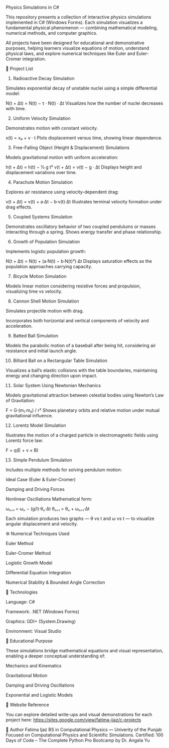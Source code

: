 Physics Simulations in C#

This repository presents a collection of interactive physics simulations implemented in C# (Windows Forms). Each simulation visualizes a fundamental physical phenomenon — combining mathematical modeling, numerical methods, and computer graphics.

All projects have been designed for educational and demonstrative purposes, helping learners visualize equations of motion, understand physical laws, and explore numerical techniques like Euler and Euler-Cromer integration.

🔬 Project List
1. Radioactive Decay Simulation

Simulates exponential decay of unstable nuclei using a simple differential model:

N(t + Δt) = N(t) − τ · N(t) · Δt
Visualizes how the number of nuclei decreases with time.

2. Uniform Velocity Simulation

Demonstrates motion with constant velocity.

x(t) = x₀ + v · t
Plots displacement versus time, showing linear dependence.

3. Free-Falling Object (Height & Displacement) Simulations

Models gravitational motion with uniform acceleration:

h(t + Δt) = h(t) − ½ g t²
v(t + Δt) = v(t) − g · Δt
Displays height and displacement variations over time.

4. Parachute Motion Simulation

Explores air resistance using velocity-dependent drag:

v(t + Δt) = v(t) + a·Δt − b·v(t)·Δt
Illustrates terminal velocity formation under drag effects.

5. Coupled Systems Simulation

Demonstrates oscillatory behavior of two coupled pendulums or masses interacting through a spring. Shows energy transfer and phase relationship.

6. Growth of Population Simulation

Implements logistic population growth:

N(t + Δt) = N(t) + (a·N(t) − b·N(t)²)·Δt
Displays saturation effects as the population approaches carrying capacity.

7. Bicycle Motion Simulation

Models linear motion considering resistive forces and propulsion, visualizing time vs velocity.

8. Cannon Shell Motion Simulation

Simulates projectile motion with drag.

Incorporates both horizontal and vertical components of velocity and acceleration.

9. Batted Ball Simulation

Models the parabolic motion of a baseball after being hit, considering air resistance and initial launch angle.

10. Billiard Ball on a Rectangular Table Simulation

Visualizes a ball’s elastic collisions with the table boundaries, maintaining energy and changing direction upon impact.

11. Solar System Using Newtonian Mechanics

Models gravitational attraction between celestial bodies using Newton’s Law of Gravitation:

F = G·(m₁·m₂) / r²
Shows planetary orbits and relative motion under mutual gravitational influence.

12. Lorentz Model Simulation

Illustrates the motion of a charged particle in electromagnetic fields using Lorentz force law:

F = q(E + v × B)

13. Simple Pendulum Simulation

Includes multiple methods for solving pendulum motion:

Ideal Case (Euler & Euler-Cromer)

Damping and Driving Forces

Nonlinear Oscillations
Mathematical form:

ωₙ₊₁ = ωₙ − (g/l)·θₙ·Δt
θₙ₊₁ = θₙ + ωₙ₊₁·Δt

Each simulation produces two graphs — θ vs t and ω vs t — to visualize angular displacement and velocity.

⚙️ Numerical Techniques Used

Euler Method

Euler-Cromer Method

Logistic Growth Model

Differential Equation Integration

Numerical Stability & Bounded Angle Correction

🧮 Technologies

Language: C#

Framework: .NET (Windows Forms)

Graphics: GDI+ (System.Drawing)

Environment: Visual Studio

🧠 Educational Purpose

These simulations bridge mathematical equations and visual representation, enabling a deeper conceptual understanding of:

Mechanics and Kinematics

Gravitational Motion

Damping and Driving Oscillations

Exponential and Logistic Models

🔗 Website Reference

You can explore detailed write-ups and visual demonstrations for each project here:
https://sites.google.com/view/fatima-ijaz/c-projects

📜 Author
Fatima Ijaz
BS in Computational Physics — Univerity of the Punjab
Focused on Computational Physics and Scientific Simulations.
Certified: 100 Days of Code – The Complete Python Pro Bootcamp by Dr. Angela Yu

